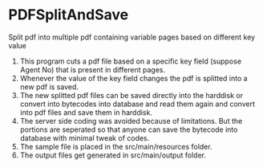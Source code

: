 # PDFSplitAndSave
Split pdf into multiple pdf containing variable pages based on different key value

1. This program cuts a pdf file based on a specific key field (suppose Agent No) that is present in different pages.
2. Whenever the value of the key field changes the pdf is splitted into a new pdf is saved.
3. The new splitted pdf files can be saved directly into the harddisk or convert into bytecodes into database and read them again and
   convert into pdf files and save them in harddisk.
4. The server side coding was avoided because of limitations. But the portions are seperated so that anyone can save the bytecode into database
   with minimal tweak of codes.
5. The sample file is placed in the src/main/resources folder.
6. The output files get generated in src/main/output folder.
